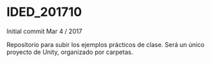 # IDED_201710
Initial commit
Mar 4 / 2017

Repositorio para subir los ejemplos prácticos de clase. Será un único proyecto de Unity, organizado por carpetas.
